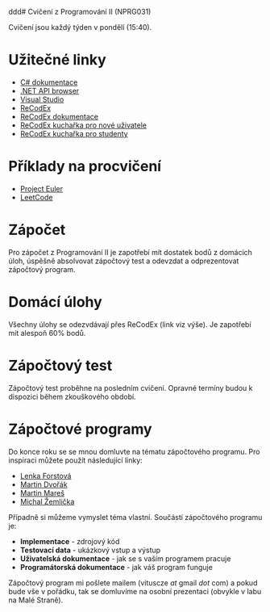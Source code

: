 ddd# Cvičení z Programování II (NPRG031) 

Cvičení jsou každý týden v pondělí (15:40).

# Užitečné linky

* [C# dokumentace](https://docs.microsoft.com/cs-cz/dotnet/csharp/)
* [.NET API browser](https://docs.microsoft.com/cs-cz/dotnet/api/)
* [Visual Studio](https://visualstudio.microsoft.com/)
* [ReCodEx](https://recodex.mff.cuni.cz/)
* [ReCodEx dokumentace](https://github.com/ReCodEx/wiki/wiki/User-documentation)
* [ReCodEx kuchařka pro nové uživatele](http://www.ms.mff.cuni.cz/ReCodEx/NewUserDoc.pdf)
* [ReCodEx kuchařka pro studenty](http://www.ms.mff.cuni.cz/ReCodEx/StudentDoc.pdf)

# Příklady na procvičení

* [Project Euler](https://projecteuler.net/)
* [LeetCode](https://leetcode.com/)

# Zápočet

Pro zápočet z Programování II je zapotřebí mít dostatek bodů z domácích úloh, úspěšně absolvovat zápočtový test a odevzdat a odprezentovat zápočtový program.

# Domácí úlohy

Všechny úlohy se odezvdávají přes ReCodEx (link viz výše). Je zapotřebí mít alespoň 60% bodů.

# Zápočtový test

Zápočtový test proběhne na posledním cvičení. Opravné termíny budou k dispozici během zkouškového období.

# Zápočtové programy

Do konce roku se se mnou domluvte na tématu zápočtového programu. Pro inspiraci můžete použít následující linky:

* [Lenka Forstová](https://www.ms.mff.cuni.cz/~forstova/pgmZ/Zapoctaky.html)
* [Martin Dvořák](https://popelka.ms.mff.cuni.cz/~dvorakm/zapoctak.html)
* [Martin Mareš](http://mj.ucw.cz/vyuka/zap/)
* [Michal Žemlička](http://www.ms.mff.cuni.cz/~zemlicka/vyuka/NMIN101/namety/)

Případně si můžeme vymyslet téma vlastní. Součástí zápočtového programu je:

* **Implementace** - zdrojový kód
* **Testovací data** - ukázkový vstup a výstup
* **Uživatelská dokumentace** - jak se s vaším programem pracuje
* **Programátorská dokumentace** - jak váš program funguje

Zápočtový program mi pošlete mailem (vituscze *at* gmail *dot* com) a pokud
bude vše v pořádku, tak se domluvíme na osobní prezentaci (obvykle v labu na
Malé Straně).
